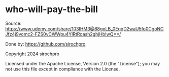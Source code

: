 # who-will-pay-the-bill

Source: https://www.udemy.com/share/103IHM3@88goLB_0EqqD2waU5fo0CgoNCJfz4j9vomc2-FZS0vCWWpu4YlRtRoash2ghjHbIwQ==/

Done by: https://github.com/sirochpro

Copyright 2024 sirochpro

Licensed under the Apache License, Version 2.0 (the "License");
you may not use this file except in compliance with the License.

     
